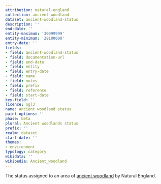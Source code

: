 ```yaml
---
attribution: natural-england
collection: ancient-woodland
dataset: ancient-woodland-status
description: ''
end-date: ''
entity-maximum: '30099999'
entity-minimum: '29100000'
entry-date: ''
fields:
- field: ancient-woodland-status
- field: documentation-url
- field: end-date
- field: entity
- field: entry-date
- field: name
- field: notes
- field: prefix
- field: reference
- field: start-date
key-field: ''
licence: ogl3
name: Ancient woodland status
paint-options: ''
phase: beta
plural: Ancient woodlands status
prefix: ''
realm: dataset
start-date: ''
themes:
- environment
typology: category
wikidata: ''
wikipedia: Ancient_woodland
---
```


The status assigned to an area of [ancient woodland](/dataset/ancient-woodland) by Natural England.
